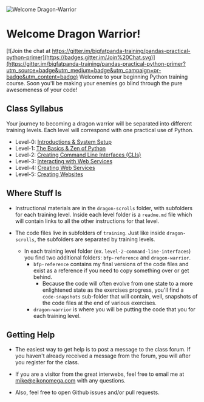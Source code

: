 ![Welcome Dragon-Warrior](http://i.ytimg.com/vi/bhJ1rXVGAv0/maxresdefault.jpg)
# Welcome Dragon Warrior!

[![Join the chat at https://gitter.im/bigfatpanda-training/pandas-practical-python-primer](https://badges.gitter.im/Join%20Chat.svg)](https://gitter.im/bigfatpanda-training/pandas-practical-python-primer?utm_source=badge&utm_medium=badge&utm_campaign=pr-badge&utm_content=badge)
Welcome to your beginning Python training course.  Soon you'll be making
your enemies go blind through the pure awesomeness of your code!


## Class Syllabus
Your journey to becoming a dragon warrior will be separated into different 
training levels.  Each level will correspond with one practical use of Python.

* Level-0: [Introductions & System Setup](dragon-scrolls/level-0/readme.md)
* Level-1: [The Basics & Zen of Python](dragon-scrolls/level-1/readme.md)
* Level-2: [Creating Command Line Interfaces (CLIs)](dragon-scrolls/level-2/readme.md)
* Level-3: [Interacting with Web Services](dragon-scrolls/level-3/readme.md)
* Level-4: [Creating Web Services](dragon-scrolls/level-4/readme.md)
* Level-5: [Creating Websites](dragon-scrolls/level-5/readme.md)

## Where Stuff Is
* Instructional materials are in the `dragon-scrolls` folder, with subfolders 
for each training level.  Inside each level folder is a `readme.md` file which 
will contain links to all the other instructions for that level.

* The code files live in subfolders of `training`.  Just like inside 
`dragon-scrolls`, the subfolders are separated by training levels.
    * In each training level folder (ex. `level-2-command-line-interfaces`)
    you find two additional folders: `bfp-reference` and `dragon-warrior`.
        * `bfp-reference` contains my final versions of the code files and exist
        as a reference if you need to copy something over or get behind.
            * Because the code will often evolve from one state to 
            a more enlightened state as the exercises progress, you'll find
            a `code-snapshots` sub-folder that will contain, well, snapshots of 
            the code files at the end of various exercises.  
        * `dragon-warrior` is where you will be putting the code that you 
        for each training level.
        
## Getting Help
* The easiest way to get help is to post a message to the class forum.  If 
you haven't already received a message from the forum, you will after you 
register for the class.

* If you are a visitor from the great interwebs, feel free to email me
at mike@eikonomega.com with any questions.

* Also, feel free to open Github issues and/or pull requests.